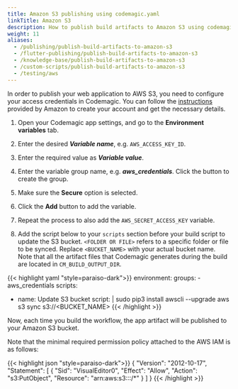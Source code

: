 ```yaml
---
title: Amazon S3 publishing using codemagic.yaml
linkTitle: Amazon S3
description: How to publish build artifacts to Amazon S3 using codemagic.yaml
weight: 11
aliases: 
  - /publishing/publish-build-artifacts-to-amazon-s3
  - /flutter-publishing/publish-build-artifacts-to-amazon-s3
  - /knowledge-base/publish-build-artifacts-to-amazon-s3
  - /custom-scripts/publish-build-artifacts-to-amazon-s3
  - /testing/aws
---
```


In order to publish your web application to AWS S3, you need to configure your access credentials in Codemagic. You can follow the [instructions](https://aws.amazon.com/getting-started/hands-on/backup-to-s3-cli/) provided by Amazon to create your account and get the necessary details.

1. Open your Codemagic app settings, and go to the **Environment variables** tab.
2. Enter the desired **_Variable name_**, e.g. `AWS_ACCESS_KEY_ID`.
3. Enter the required value as **_Variable value_**.
4. Enter the variable group name, e.g. **_aws_credentials_**. Click the button to create the group.
5. Make sure the **Secure** option is selected.
6. Click the **Add** button to add the variable.
7. Repeat the process to also add the `AWS_SECRET_ACCESS_KEY` variable.


8.  Add the script below to your `scripts` section before your build script to update the S3 bucket. `<FOLDER OR FILE>` refers to a specific folder or file to be synced. Replace `<BUCKET_NAME>` with your actual bucket name. Note that all the artifact files that Codemagic generates during the build are located in `CM_BUILD_OUTPUT_DIR`.

{{< highlight yaml "style=paraiso-dark">}}
environment:
  groups:
    - aws_credentials
scripts:
  - name: Update S3 bucket
    script: | 
      sudo pip3 install awscli --upgrade
      aws s3 sync <FOLDER OR FILE> s3://<BUCKET_NAME>
{{< /highlight >}}


Now, each time you build the workflow, the app artifact will be published to your Amazon S3 bucket.

Note that the minimal required permission policy attached to the AWS IAM is as follows:

{{< highlight json "style=paraiso-dark">}}
{
    "Version": "2012-10-17",
    "Statement": [
        {
            "Sid": "VisualEditor0",
            "Effect": "Allow",
            "Action": "s3:PutObject",
            "Resource": "arn:aws:s3:::<bucket-name>/*"
        }
    ]
}
{{< /highlight >}}

